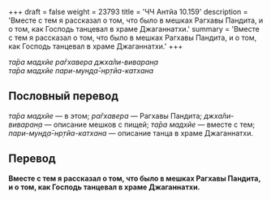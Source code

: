 +++
draft = false
weight = 23793
title = 'ЧЧ Антйа 10.159'
description = 'Вместе с тем я рассказал о том, что было в мешках Рагхавы Пандита, и о том, как Господь танцевал в храме Джаганнатхи.'
summary = 'Вместе с тем я рассказал о том, что было в мешках Рагхавы Пандита, и о том, как Господь танцевал в храме Джаганнатхи.'
+++

_та̄ра мадхйе ра̄гхавера джха̄ли-виваран̣а  
та̄ра мадхйе пари-мун̣д̣а̄-нр̣тйа-катхана_

## Пословный перевод

_та̄ра_ _мадхйе_ — в этом; _ра̄гхавера_ — Рагхавы Пандита; _джха̄ли_\-_виваран̣а_ — описание мешков с пищей; _та̄ра_ _мадхйе_ — вместе с тем; _пари_\-_мун̣д̣а̄_\-_нр̣тйа_\-_катхана_ — описание танца в храме Джаганнатхи.

## Перевод

**Вместе с тем я рассказал о том, что было в мешках Рагхавы Пандита, и о том, как Господь танцевал в храме Джаганнатхи.**
